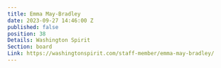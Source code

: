 ```yaml
---
title: Emma May-Bradley
date: 2023-09-27 14:46:00 Z
published: false
position: 38
Details: Washington Spirit
Section: board
Link: https://washingtonspirit.com/staff-member/emma-may-bradley/
---
```


